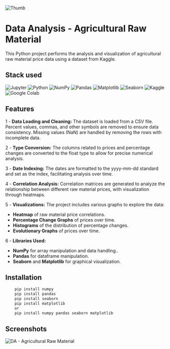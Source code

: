 ![Thumb](https://github.com/user-attachments/assets/d1f83eca-ec6c-4b22-ba0b-72cd34040ba5)

# Data Analysis - Agricultural Raw Material
This Python project performs the analysis and visualization of agricultural raw material price data using a dataset from Kaggle.

## Stack used
![Jupyter](https://img.shields.io/badge/Jupyter-%23F37626.svg?style=for-the-badge&logo=Jupyter&logoColor=white) ![Python](https://img.shields.io/badge/Python-%2314354C.svg?style=for-the-badge&logo=python&logoColor=white) ![NumPy](https://img.shields.io/badge/numpy-%23013243.svg?style=for-the-badge&logo=numpy&logoColor=white) ![Pandas](https://img.shields.io/badge/pandas-%23150458.svg?style=for-the-badge&logo=pandas&logoColor=white) ![Matplotlib](https://img.shields.io/badge/Matplotlib-%2311557C.svg?style=for-the-badge&logo=Matplotlib&logoColor=white) ![Seaborn](https://img.shields.io/badge/seaborn-%234C7EAB.svg?style=for-the-badge&logo=plotly&logoColor=white) ![Kaggle](https://img.shields.io/badge/Kaggle-%2320BEFF.svg?style=for-the-badge&logo=Kaggle&logoColor=white) ![Google Colab](https://img.shields.io/badge/Google%20Colab-F9AB00.svg?style=for-the-badge&logo=google-colab&logoColor=white)

## Features
1 - **Data Loading and Cleaning:** The dataset is loaded from a CSV file. Percent values, commas, and other symbols are removed to ensure data consistency. Missing values (NaN) are handled by removing the rows with incomplete data.

2 - **Type Conversion:** The columns related to prices and percentage changes are converted to the float type to allow for precise numerical analysis.

3 - **Date Indexing:** The dates are formatted to the yyyy-mm-dd standard and set as the index, facilitating analysis over time.

4 - **Correlation Analysis:** Correlation matrices are generated to analyze the relationship between different raw material prices, with visualization through heatmaps.

5 - **Visualizations:** The project includes various graphs to explore the data:
- **Heatmap** of raw material price correlations.
- **Percentage Change Graphs** of prices over time.
- **Histograms** of the distribution of percentage changes.
- **Evolutionary Graphs** of prices over time.

6 - **Libraries Used:**
- **NumPy** for array manipulation and data handling..
- **Pandas** for dataframe manipulation.
- **Seaborn** and **Matplotlib** for graphical visualization.

## Installation
```bash
    pip install numpy
    pip install pandas
    pip install seaborn
    pip install matplotlib
    or
    pip install numpy pandas seaborn matplotlib
```

## Screenshots
![DA - Agricultural Raw Material](https://github.com/user-attachments/assets/6cf223fc-ee0f-419c-812f-1865c27a2bb6)
